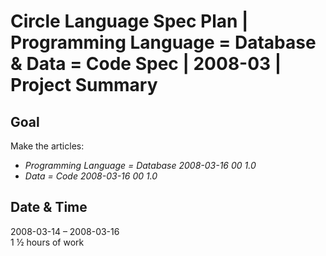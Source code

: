 ﻿Circle Language Spec Plan | Programming Language = Database & Data = Code Spec | 2008-03 | Project Summary
==========================================================================================================


Goal
----

Make the articles:

- *Programming Language = Database*  *2008-03-16 00  1.0*
- *Data = Code*  *2008-03-16 00  1.0*


Date & Time
-----------

2008-03-14 – 2008-03-16  
1 ½ hours of work

